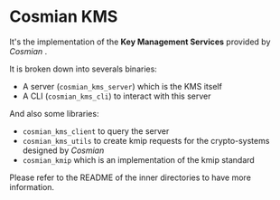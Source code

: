 # Cosmian KMS

It's the implementation of the **Key Management Services** provided by *Cosmian* .

It is broken down into severals binaries: 
- A server (`cosmian_kms_server`) which is the KMS itself
- A CLI (`cosmian_kms_cli`) to interact with this server

And also some libraries:
- `cosmian_kms_client` to query the server
- `cosmian_kms_utils` to create kmip requests for the crypto-systems designed by *Cosmian*
- `cosmian_kmip` which is an implementation of the kmip standard

Please refer to the README of the inner directories to have more information.

